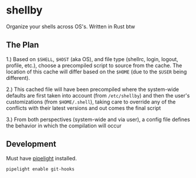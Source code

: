 # shellby

Organize your shells across OS's. Written in Rust btw

## The Plan

1.) Based on `$SHELL`, `$HOST` (aka OS), and file type (shellrc, login, logout, profile, etc.), choose a precompiled script to source from the cache. The location of this cache will differ based on the `$HOME` (due to the `$USER` being different).

2.) This cached file will have been precompiled where the system-wide defaults are first taken into account (from `/etc/shellby`) and then the user's customizations (from `$HOME/.shell`), taking care to override any of the conflicts with their latest versions and out comes the final script

3.) From both perspectives (system-wide and via user), a config file defines the behavior in which the compilation will occur

## Development

Must have [pipelight](https://pipelight.dev) installed.

```fish
pipelight enable git-hooks
```
